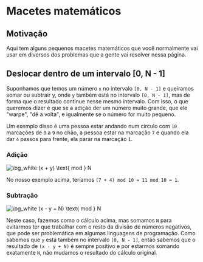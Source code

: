 # Macetes matemáticos

## Motivação

Aqui tem alguns pequenos macetes matemáticos que você normalmente vai usar em diversos dos problemas que a gente vai resolver nessa página.

## Deslocar dentro de um intervalo \[0, N - 1]

Suponhamos que temos um número `x` no intervalo `[0, N - 1]` e queiramos somar ou subtrair y, onde `y` também está no intervalo `[0, N - 1]`, mas de forma que o resultado continue nesse mesmo intervalo. Com isso, o que queremos dizer é que se a adição der um número muito grande, que ele "warpe", "dê a volta", e igualmente se o número for muito pequeno.

Um exemplo disso é uma pessoa estar andando num círculo com `10` marcações de `0` a `9` no chão, a pessoa estar na marcação `7` e quando ela dar `4` passos para frente, ela parar na marcação `1`.

### Adição

<img src="https://latex.codecogs.com/png.image?\dpi{110}&space;\bg_white&space;(x&space;&plus;&space;y)&space;\text{&space;mod&space;}&space;N" title="\bg_white (x + y) \text{ mod } N" />

No nosso exemplo acima, teríamos `(7 + 4) mod 10 = 11 mod 10 = 1`.

### Subtração

<img src="https://latex.codecogs.com/png.image?\dpi{110}&space;\bg_white&space;(x&space;-&space;y&space;&plus;&space;N)&space;\text{&space;mod&space;}&space;N" title="\bg_white (x - y + N) \text{ mod } N" />

Neste caso, fazemos como o cálculo acima, mas somamos `N` para evitarmos ter que trabalhar com o resto da divisão de números negativos, que pode ser problemática em algumas linguagens de programação. Como sabemos que `y` está também no intervalo `[0, N - 1]`, então sabemos que o resultado de `(x - y + N)` é sempre positivo e por estarmos somando exatamente `N`, não mudamos o resultado do cálculo original.